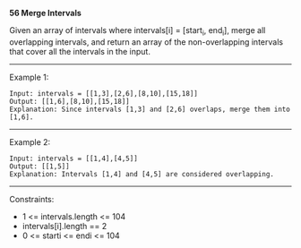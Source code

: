 **56 Merge Intervals**

Given an array of intervals where intervals[i] = [start<sub>i</sub>, end<sub>i</sub>], merge all overlapping intervals, and return an array of the non-overlapping intervals that cover all the intervals in the input.
***

Example 1:
```
Input: intervals = [[1,3],[2,6],[8,10],[15,18]]
Output: [[1,6],[8,10],[15,18]]
Explanation: Since intervals [1,3] and [2,6] overlaps, merge them into [1,6].
```
***

Example 2:
```
Input: intervals = [[1,4],[4,5]]
Output: [[1,5]]
Explanation: Intervals [1,4] and [4,5] are considered overlapping.
```
***
Constraints:
- 1 <= intervals.length <= 104
- intervals[i].length == 2
- 0 <= starti <= endi <= 104